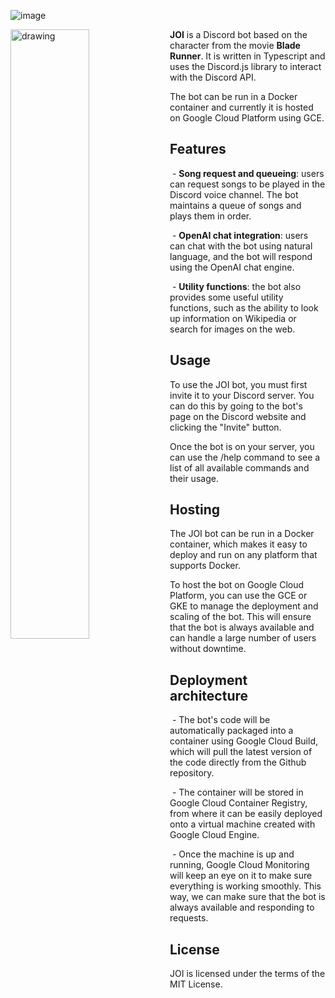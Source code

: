 ![image](https://user-images.githubusercontent.com/31045802/206223046-e853baa6-11df-467d-b711-1033378b17f8.png)

<img align="left" src="https://user-images.githubusercontent.com/31045802/206223512-8458cbe6-120d-4759-9382-2682eff7133a.png" alt="drawing" width="50%"/>

**JOI** is a Discord bot based on the character from the movie **Blade Runner**. It is written in Typescript and uses the Discord.js library to interact with the Discord API. 

The bot can be run in a Docker container and currently it is hosted on Google Cloud Platform using GCE.

## Features
 &nbsp;- **Song request and queueing**: users can request songs to be played in the Discord voice channel. The bot maintains a queue of songs and plays them in order.
 
 &nbsp;- **OpenAI chat integration**: users can chat with the bot using natural language, and the bot will respond using the OpenAI chat engine.
 
 &nbsp;- **Utility functions**: the bot also provides some useful utility functions, such as the ability to look up information on Wikipedia or search for images on the web.

## Usage
To use the JOI bot, you must first invite it to your Discord server. You can do this by going to the bot's page on the Discord website and clicking the "Invite" button.

Once the bot is on your server, you can use the /help command to see a list of all available commands and their usage.

## Hosting
The JOI bot can be run in a Docker container, which makes it easy to deploy and run on any platform that supports Docker. 


To host the bot on Google Cloud Platform, you can use the GCE or GKE to manage the deployment and scaling of the bot. This will ensure that the bot is always available and can handle a large number of users without downtime.

## Deployment architecture
 &nbsp;- The bot's code will be automatically packaged into a container using Google Cloud Build, which will pull the latest version of the code directly from the Github repository.
 
 &nbsp;- The container will be stored in Google Cloud Container Registry, from where it can be easily deployed onto a virtual machine created with Google Cloud Engine.
 
 &nbsp;- Once the machine is up and running, Google Cloud Monitoring will keep an eye on it to make sure everything is working smoothly. This way, we can make sure that the bot is always available and responding to requests.

## License
JOI is licensed under the terms of the MIT License.

